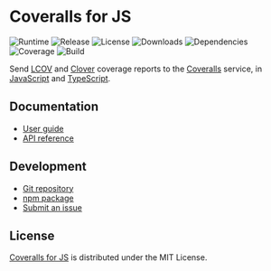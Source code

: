 # Coveralls for JS
![Runtime](https://img.shields.io/badge/node-%3E%3D10.13-brightgreen.svg) ![Release](https://img.shields.io/npm/v/@cedx/coveralls.svg) ![License](https://img.shields.io/npm/l/@cedx/coveralls.svg) ![Downloads](https://img.shields.io/npm/dt/@cedx/coveralls.svg) ![Dependencies](https://david-dm.org/cedx/coveralls.js.svg) ![Coverage](https://coveralls.io/repos/github/cedx/coveralls.js/badge.svg) ![Build](https://travis-ci.com/cedx/coveralls.js.svg)

Send [LCOV](http://ltp.sourceforge.net/coverage/lcov.php) and [Clover](https://www.atlassian.com/software/clover) coverage reports to the [Coveralls](https://coveralls.io) service,
in [JavaScript](https://developer.mozilla.org/en-US/docs/Web/JavaScript) and [TypeScript](https://www.typescriptlang.org).

## Documentation
- [User guide](https://dev.belin.io/coveralls.js)
- [API reference](https://dev.belin.io/coveralls.js/api)

## Development
- [Git repository](https://git.belin.io/cedx/coveralls.js)
- [npm package](https://www.npmjs.com/package/@cedx/coveralls)
- [Submit an issue](https://github.com/cedx/coveralls.js/issues)

## License
[Coveralls for JS](https://dev.belin.io/coveralls.js) is distributed under the MIT License.
